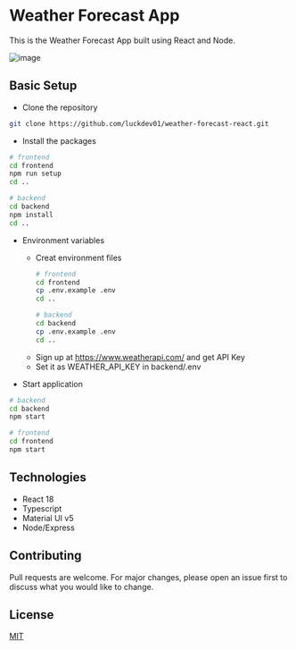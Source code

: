 # Weather Forecast App

This is the Weather Forecast App built using React and Node.

![image](https://user-images.githubusercontent.com/40633197/221543649-9c527b17-3d87-44f7-b741-6314e81cf688.png)


## Basic Setup

- Clone the repository
```bash
git clone https://github.com/luckdev01/weather-forecast-react.git
```
- Install the packages

```bash
# frontend
cd frontend
npm run setup
cd ..

# backend
cd backend
npm install
cd ..
```

- Environment variables
  * Creat environment files
    ```bash
    # frontend
    cd frontend
    cp .env.example .env
    cd ..

    # backend
    cd backend
    cp .env.example .env
    cd ..
    ```
  * Sign up at https://www.weatherapi.com/ and get API Key
  * Set it as WEATHER_API_KEY in backend/.env

- Start application
```bash
# backend
cd backend
npm start

# frontend
cd frontend
npm start
```

## Technologies
- React 18
- Typescript
- Material UI v5
- Node/Express

## Contributing

Pull requests are welcome. For major changes, please open an issue first
to discuss what you would like to change.

## License

[MIT](https://choosealicense.com/licenses/mit/)
